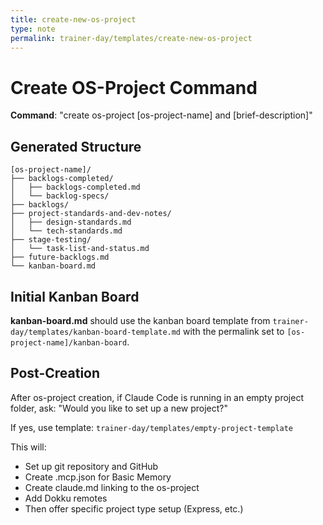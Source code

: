 ```yaml
---
title: create-new-os-project
type: note
permalink: trainer-day/templates/create-new-os-project
---
```


# Create OS-Project Command

**Command**: "create os-project [os-project-name] and [brief-description]"

## Generated Structure
```
[os-project-name]/
├── backlogs-completed/
│   ├── backlogs-completed.md
│   └── backlog-specs/
├── backlogs/
├── project-standards-and-dev-notes/
│   ├── design-standards.md
│   └── tech-standards.md
├── stage-testing/
│   └── task-list-and-status.md
├── future-backlogs.md
└── kanban-board.md
```

## Initial Kanban Board

**kanban-board.md** should use the kanban board template from `trainer-day/templates/kanban-board-template.md` with the permalink set to `[os-project-name]/kanban-board`.

## Post-Creation
After os-project creation, if Claude Code is running in an empty project folder, ask:
"Would you like to set up a new project?"

If yes, use template: `trainer-day/templates/empty-project-template`

This will:
- Set up git repository and GitHub
- Create .mcp.json for Basic Memory
- Create claude.md linking to the os-project
- Add Dokku remotes
- Then offer specific project type setup (Express, etc.)
